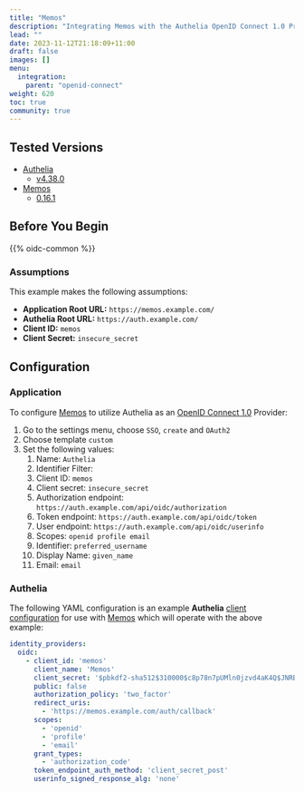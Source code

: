 ```yaml
---
title: "Memos"
description: "Integrating Memos with the Authelia OpenID Connect 1.0 Provider."
lead: ""
date: 2023-11-12T21:18:09+11:00
draft: false
images: []
menu:
  integration:
    parent: "openid-connect"
weight: 620
toc: true
community: true
---
```


## Tested Versions

* [Authelia]
  * [v4.38.0](https://github.com/authelia/authelia/releases/tag/v4.38.0)
* [Memos](https://github.com/usememos/memos)
  * [0.16.1](https://github.com/usememos/memos/tree/v0.16.1)

## Before You Begin

{{% oidc-common %}}

### Assumptions

This example makes the following assumptions:

* __Application Root URL:__ `https://memos.example.com/`
* __Authelia Root URL:__ `https://auth.example.com/`
* __Client ID:__ `memos`
* __Client Secret:__ `insecure_secret`


## Configuration

### Application

To configure [Memos](https://github.com/usememos/memos) to utilize Authelia as an [OpenID Connect 1.0] Provider:

1. Go to the settings menu, choose `SSO`, `create` and `OAuth2`
2. Choose template `custom`
3. Set the following values:
   1. Name: `Authelia`
   2. Identifier Filter:
   3. Client ID: `memos`
   4. Client secret: `insecure_secret`
   5. Authorization endpoint: 	`https://auth.example.com/api/oidc/authorization`
   6. Token endpoint: 	`https://auth.example.com/api/oidc/token`
   7. User endpoint: 	`https://auth.example.com/api/oidc/userinfo`
   8. Scopes: 	`openid profile email`
   9. Identifier: 	`preferred_username`
   10. Display Name: 	`given_name`
   11. Email: 	`email`


### Authelia

The following YAML configuration is an example __Authelia__
[client configuration](../../../configuration/identity-providers/openid-connect/clients.md) for use with [Memos]
which will operate with the above example:

```yaml
identity_providers:
  oidc:
    - client_id: 'memos'
      client_name: 'Memos'
      client_secret: '$pbkdf2-sha512$310000$c8p78n7pUMln0jzvd4aK4Q$JNRBzwAo0ek5qKn50cFzzvE9RXV88h1wJn5KGiHrD0YKtZaR/nCb2CJPOsKaPK0hjf.9yHxzQGZziziccp6Yng'  # The digest of 'insecure_secret'.
      public: false
      authorization_policy: 'two_factor'
      redirect_uris:
        - 'https://memos.example.com/auth/callback'
      scopes:
        - 'openid'
        - 'profile'
        - 'email'
      grant_types:
        - 'authorization_code'
      token_endpoint_auth_method: 'client_secret_post'
      userinfo_signed_response_alg: 'none'
```

[Authelia]: https://www.authelia.com
[Memos]: https://github.com/usememos/memos
[OpenID Connect 1.0]: ../../openid-connect/introduction.md
